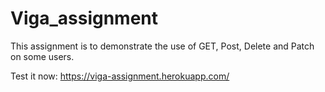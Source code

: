 # Viga_assignment

This assignment is to demonstrate the use of GET, Post, Delete and Patch on some users.

Test it now: https://viga-assignment.herokuapp.com/

